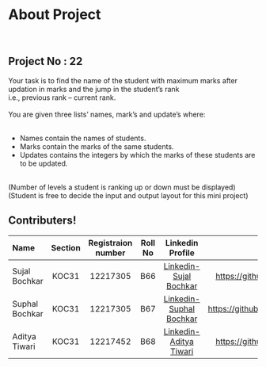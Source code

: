 <h1> About Project </h1>
<br>
<h2> Project No : 22 </h2>
Your task is to find the name of the student with maximum marks after updation in marks and the jump in the student’s rank <br>i.e.,  previous rank – current rank. <br><br>
You are given three lists’ names, mark’s and update’s where: <br>
<br>

- Names contain the names of students. <br>
- Marks contain the marks of the same students.<br>
- Updates contains the integers by which the marks of these students are to be updated.<br><br>

(Number of levels a student is ranking up or down must be displayed) <br>
(Student is free to decide the input and output layout for this mini project)





## Contributers!

| Name               | Section    | Registraion number|Roll No |Linkedin Profile                        |Github Profile         |
| :---               |    :----:  |         :---:     | :----:      |:---:                                    | ---:                  |
| Sujal Bochkar      | KOC31      | 12217305          | B66|<a href="https://linkedin.com/in/sujal-bochkar-9a2a02254" title="_blank"> Linkedin-Sujal Bochkar </a> |https://github.com/SujalBochkar|
| Suphal Bochkar     | KOC31      | 12217305          |B67|<a href="https://linkedin.com/in/suphal-bochkar-35815a255" title="_blank"> Linkedin-Suphal Bochkar </a>|https://github.com/SuphalBochkar|
| Aditya Tiwari      | KOC31      | 12217452          |B68|<a href="https://linkedin.com/in/aditya-tiwari-9745ba255" title="_blank"> Linkedin-Aditya Tiwari </a> |https://github.com/ADI420tiwari|
